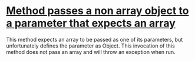 # [Method passes a non array object to a parameter that expects an array](http://fb-contrib.sourceforge.net/bugdescriptions.html#SPP_NON_ARRAY_PARM)

This method expects an array to be passed as one of its parameters, but unfortunately defines
			the parameter as Object. This invocation of this method does not pass an array and will throw
			an exception when run.